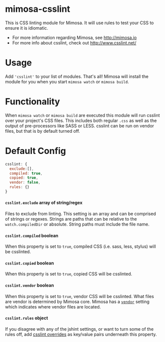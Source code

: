 mimosa-csslint
===========

This is CSS linting module for Mimosa. It will use rules to test your CSS to ensure it is idiomatic.

* For more information regarding Mimosa, see http://mimosa.io
* For more info about csslint, check out http://www.csslint.net/

# Usage

Add `'csslint'` to your list of modules.  That's all!  Mimosa will install the module for you when you start `mimosa watch` or `mimosa build`.

# Functionality

When `mimosa watch` or `mimosa build` are executed this module will run csslint over your project's CSS files. This includes both regular `.css` as well as the output of pre-processors like SASS or LESS. csslint can be run on vendor files, but that is by default turned off.

# Default Config

```javascript
csslint: {
  exclude:[],
  compiled: true,
  copied: true,
  vendor: false,
  rules: {}
}
```

#### `csslint.exclude` array of string/regex
Files to exclude from linting. This setting is an array and can be comprised of strings or regexes. Strings are paths that can be relative to the `watch.compiledDir` or absolute. String paths must include the file name.

#### `csslint.compiled` boolean
When this property is set to `true`, compiled CSS (i.e. sass, less, stylus) will be csslinted.

#### `csslint.copied` boolean
When this property is set to `true`, copied CSS will be csslinted.

#### `csslint.vendor` boolean
When this property is set to `true`, vendor CSS will be csslinted. What files are vendor is determined by Mimosa core. Mimosa has a [`vendor`](http://mimosa.io/configuration.html#vendor) setting which indicates where vendor files are located.

#### `csslint.rules` object
If you disagree with any of the jshint settings, or want to turn some of the rules off, add [csslint overrides](https://github.com/CSSLint/csslint/wiki/Rules) as key/value pairs underneath this property.


